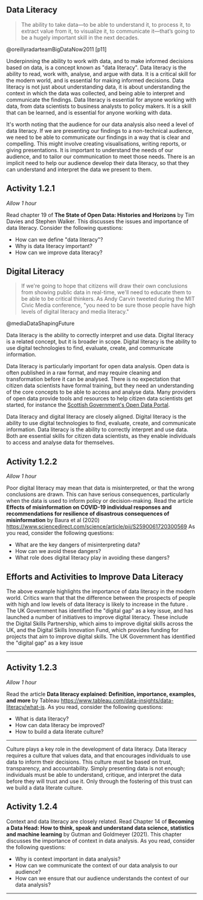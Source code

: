 ## Data Literacy

> The ability to take data—to be able to understand it, to process it, to
> extract value from it, to visualize it, to communicate it—that’s going to be a
> hugely important skill in the next decades.

@oreillyradarteamBigDataNow2011 [p11]

Underpinning the ability to work with data, and to make informed decisions based
on data, is a concept known as "data literacy". Data literacy is the ability to
read, work with, analyse, and argue with data. It is a critical skill for the
modern world, and is essential for making informed decisions. Data literacy is
not just about understanding data, it is about understanding the context in
which the data was collected, and being able to interpret and communicate the
findings. Data literacy is essential for anyone working with data, from data
scientists to business analysts to policy makers. It is a skill that can be
learned, and is essential for anyone working with data.

It's worth noting that the audience for our data analysis also need a level of
data literacy. If we are presenting our findings to a non-technical audience, we
need to be able to communicate our findings in a way that is clear and
compelling. This might involve creating visualisations, writing reports, or
giving presentations. It is important to understand the needs of our audience,
and to tailor our communication to meet those needs. There is an implicit need
to help our audience develop their data literacy, so that they can understand
and interpret the data we present to them.

## Activity 1.2.1

_Allow 1 hour_

Read chapter 19 of **The State of Open Data: Histories and Horizons** by Tim
Davies and Stephen Walker. This discusses the issues and importance of data
literacy. Consider the following questions:

- How can we define "data literacy"?
- Why is data literacy important?
- How can we improve data literacy?

## Digital Literacy

> If we're going to hope that citizens will draw their own conclusions from
> showing public data in real-time, we'll need to educate them to be able to be
> critical thinkers. As Andy Carvin tweeted during the MIT Civic Media
> conference, "you need to be sure those people have high levels of digital
> literacy and media literacy."

@mediaDataShapingFuture

Data literacy is the ability to correctly interpret and use data. Digital
literacy is a related concept, but it is broader in scope. Digital literacy is
the ability to use digital technologies to find, evaluate, create, and
communicate information.

Data literacy is particularly important for open data analysis. Open data is
often published in a raw format, and may require cleaning and transformation
before it can be analysed. There is no expectation that citizen data scientists
have formal training, but they need an understanding of the core concepts to be
able to access and analyse data. Many providers of open data provide tools and
resources to help citizen data scientists get started, for instance the
[Scottish Government's Open Data Portal](https://www.statistics.gov.scot/).

Data literacy and digital literacy are closely aligned. Digital literacy is the
ability to use digital technologies to find, evaluate, create, and communicate
information. Data literacy is the ability to correctly interpret and use data.
Both are essential skills for citizen data scientists, as they enable
individuals to access and analyse data for themselves.

## Activity 1.2.2

_Allow 1 hour_

Poor digital literacy may mean that data is misinterpreted, or that the wrong
conclusions are drawn. This can have serious consequences, particularly when the
data is used to inform policy or decision-making. Read the article **Effects of
misinformation on COVID-19 individual responses and recommendations for
resilience of disastrous consequences of misinformation** by Baura et al (2020)
<https://www.sciencedirect.com/science/article/pii/S2590061720300569> As you
read, consider the following questions:

- What are the key dangers of misinterpreting data?
- How can we avoid these dangers?
- What role does digital literacy play in avoiding these dangers?

## Efforts and Activities to Improve Data Literacy

The above example highlights the importance of data literacy in the modern
world. Critics warn that that the difference between the prospects of people
with high and low levels of data literacy is likely to increase in the future .
The UK Government has identified the "digital gap" as a key issue, and has
launched a number of initiatives to improve digital literacy. These include the
Digital Skills Partnership, which aims to improve digital skills across the UK,
and the Digital Skills Innovation Fund, which provides funding for projects that
aim to improve digital skills. The UK Government has identified the "digital
gap" as a key issue

---

## Activity 1.2.3

_Allow 1 hour_

Read the article **Data literacy explained: Definition, importance, examples,
and more** by Tableau
<https://www.tableau.com/data-insights/data-literacy/what-is>. As you read,
consider the following questions:

- What is data literacy?
- How can data literacy be improved?
- How to build a data literate culture?

---

Culture plays a key role in the development of data literacy. Data literacy
requires a culture that values data, and that encourages individuals to use data
to inform their decisions. This culture must be based on trust, transparency,
and accountability. Simply presenting data is not enough; individuals must be
able to understand, critique, and interpret the data before they will trust and
use it. Only through the fostering of this trust can we build a data literate
culture.

## Activity 1.2.4

Context and data literacy are closely related. Read Chapter 14 of **Becoming a
Data Head: How to think, speak and understand data science, statistics and
machine learning** by Gutman and Goldmeyer (2021). This chapter discusses the
importance of context in data analysis. As you read, consider the following
questions:

- Why is context important in data analysis?
- How can we communicate the context of our data analysis to our audience?
- How can we ensure that our audience understands the context of our data
  analysis?

---
